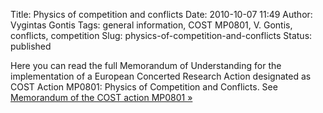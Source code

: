 Title: Physics of competition and conflicts
Date: 2010-10-07 11:49
Author: Vygintas Gontis
Tags: general information, COST MP0801, V. Gontis, conflicts, competition
Slug: physics-of-competition-and-conflicts
Status: published

Here you can read the full Memorandum of Understanding for the
implementation of a European Concerted Research Action designated as
COST Action MP0801: Physics of Competition and Conflicts. See [Memorandum of
the COST action MP0801 &raquo;]({static}/uploads/2010/Memorandum-MP0801-e.pdf)

